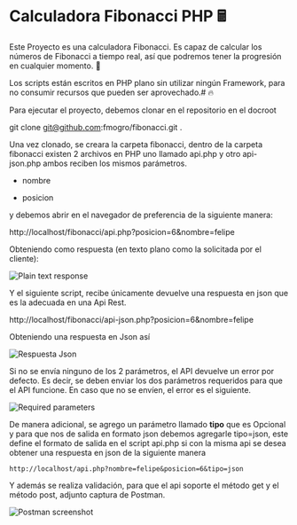 # Calculadora Fibonacci PHP 🖩

Este Proyecto es una calculadora Fibonacci. Es capaz de calcular los números de Fibonacci a tiempo real, así que podremos tener la progresión en cualquier momento. 🔢

Los scripts están escritos en PHP plano sin utilizar ningún Framework, para no consumir recursos que pueden ser aprovechado.# 🔥

Para ejecutar el proyecto, debemos clonar en el repositorio en el docroot

git clone git@github.com:fmogro/fibonacci.git .

Una vez clonado, se creara la carpeta fibonacci, dentro de la carpeta fibonacci existen 2 archivos en PHP uno llamado api.php y otro api-json.php ambos reciben los mismos parámetros.

- nombre

- posicion

y debemos abrir en el navegador de preferencia de la siguiente manera:

http://localhost/fibonacci/api.php?posicion=6&nombre=felipe

Obteniendo como respuesta (en texto plano como la solicitada por el cliente):

![Plain text response](https://i.ibb.co/XV97BKQ/img1.png)

Y el siguiente script, recibe únicamente devuelve una respuesta en json que es la adecuada en una Api Rest.

http://localhost/fibonacci/api-json.php?posicion=6&nombre=felipe

Obteniendo una respuesta en Json así

![Respuesta Json](https://i.ibb.co/k8tDHdq/imgcarbon1.png)

Si no se envía ninguno de los 2 parámetros, el API devuelve un error por defecto. Es decir, se deben enviar los dos parámetros requeridos para que el API funcione. En caso que no se envíen, el error es el siguiente.

![Required parameters](https://i.ibb.co/RCj8Wnr/parametrosrequeridos.png)

De manera adicional, se agrego un parámetro llamado **tipo** que es Opcional y para que nos de salida en formato json debemos agregarle tipo=json, este define el formato de salida en el script api.php si con la misma api se desea obtener una respuesta en json de la siguiente manera

    http://localhost/api.php?nombre=felipe&posicion=6&tipo=json

Y además se realiza validación, para que el api soporte el método get y el método post, adjunto captura de Postman.

![Postman screenshot](https://i.ibb.co/XsDbq80/postman.png)
